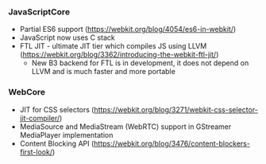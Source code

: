 ### JavaScriptCore

* Partial ES6 support (https://webkit.org/blog/4054/es6-in-webkit/)
* JavaScript now uses C stack
* FTL JIT - ultimate JIT tier which compiles JS using LLVM (https://webkit.org/blog/3362/introducing-the-webkit-ftl-jit/)
    * New B3 backend for FTL is in development, it does not depend on LLVM and is much faster and more portable

### WebCore

* JIT for CSS selectors (https://webkit.org/blog/3271/webkit-css-selector-jit-compiler/)
* MediaSource and MediaStream (WebRTC) support in GStreamer MediaPlayer implementation
* Content Blocking API (https://webkit.org/blog/3476/content-blockers-first-look/)